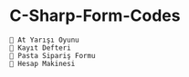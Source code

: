 # C-Sharp-Form-Codes
    👾 At Yarışı Oyunu
    👾 Kayıt Defteri
    👾 Pasta Sipariş Formu
    👾 Hesap Makinesi
